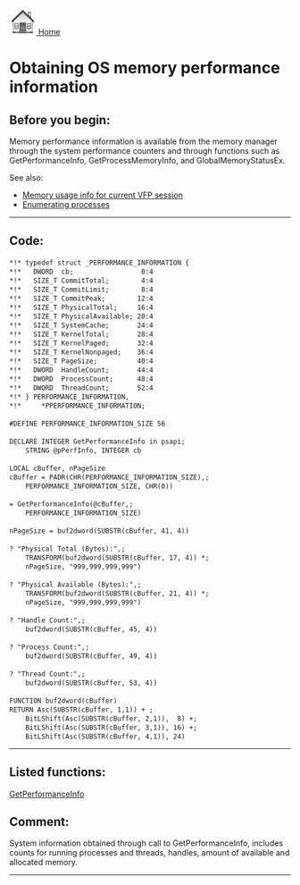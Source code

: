[<img src="../images/home.png"> Home ](https://github.com/VFPX/Win32API)  

# Obtaining OS memory performance information

## Before you begin:
Memory performance information is available from the memory manager through the system performance counters and through functions such as GetPerformanceInfo, GetProcessMemoryInfo, and GlobalMemoryStatusEx.  

See also:

* [Memory usage info for current VFP session](sample_172.md)  
* [Enumerating processes](sample_162.md)  

  
***  


## Code:
```foxpro  
*!*	typedef struct _PERFORMANCE_INFORMATION {
*!*	  DWORD  cb;                 0:4
*!*	  SIZE_T CommitTotal;        4:4
*!*	  SIZE_T CommitLimit;        8:4
*!*	  SIZE_T CommitPeak;        12:4
*!*	  SIZE_T PhysicalTotal;     16:4
*!*	  SIZE_T PhysicalAvailable; 20:4
*!*	  SIZE_T SystemCache;       24:4
*!*	  SIZE_T KernelTotal;       28:4
*!*	  SIZE_T KernelPaged;       32:4
*!*	  SIZE_T KernelNonpaged;    36:4
*!*	  SIZE_T PageSize;          40:4
*!*	  DWORD  HandleCount;       44:4
*!*	  DWORD  ProcessCount;      48:4
*!*	  DWORD  ThreadCount;       52:4
*!*	} PERFORMANCE_INFORMATION,
*!*		*PPERFORMANCE_INFORMATION;

#DEFINE PERFORMANCE_INFORMATION_SIZE 56

DECLARE INTEGER GetPerformanceInfo in psapi;
	STRING @pPerfInfo, INTEGER cb
	
LOCAL cBuffer, nPageSize
cBuffer = PADR(CHR(PERFORMANCE_INFORMATION_SIZE),;
	PERFORMANCE_INFORMATION_SIZE, CHR(0))
	
= GetPerformanceInfo(@cBuffer,;
	PERFORMANCE_INFORMATION_SIZE)

nPageSize = buf2dword(SUBSTR(cBuffer, 41, 4))
	
? "Physical Total (Bytes):",;
	TRANSFORM(buf2dword(SUBSTR(cBuffer, 17, 4)) *;
	nPageSize, "999,999,999,999")

? "Physical Available (Bytes):",;
	TRANSFORM(buf2dword(SUBSTR(cBuffer, 21, 4)) *;
	nPageSize, "999,999,999,999")

? "Handle Count:",;
	buf2dword(SUBSTR(cBuffer, 45, 4))

? "Process Count:",;
	buf2dword(SUBSTR(cBuffer, 49, 4))

? "Thread Count:",;
	buf2dword(SUBSTR(cBuffer, 53, 4))

FUNCTION buf2dword(cBuffer)
RETURN Asc(SUBSTR(cBuffer, 1,1)) + ;
	BitLShift(Asc(SUBSTR(cBuffer, 2,1)),  8) +;
	BitLShift(Asc(SUBSTR(cBuffer, 3,1)), 16) +;
	BitLShift(Asc(SUBSTR(cBuffer, 4,1)), 24)  
```  
***  


## Listed functions:
[GetPerformanceInfo](../libraries/psapi/GetPerformanceInfo.md)  

## Comment:
System information obtained through call to GetPerformanceInfo, includes counts for running processes and threads, handles, amount of available and allocated memory.  
  
***  

